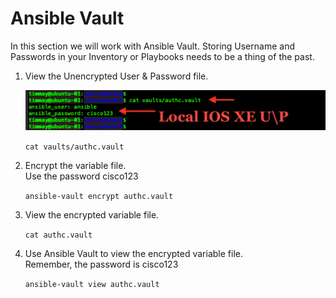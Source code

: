 # Ansible Vault

In this section we will work with Ansible Vault. 
Storing Username and Passwords in your Inventory or Playbooks needs to be a thing of the past. 

<ol>
<li>View the Unencrypted User & Password file.</li>  

![Unencrypted User\Password File](/images/01-01-cat-authc-vault.png)

```cat vaults/authc.vault```  

<li>Encrypt the variable file.</li>
Use the password cisco123 

```ansible-vault encrypt authc.vault```  
    
<li>View the encrypted variable file.</li>

```cat authc.vault```  
    
<li>Use Ansible Vault to view the encrypted variable file.</li>
Remember, the password is cisco123

```ansible-vault view authc.vault```  
   

</ol>  
